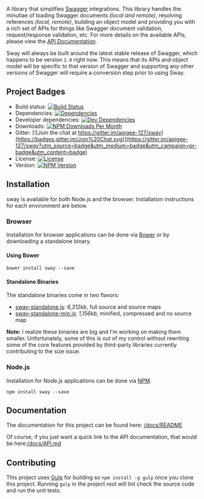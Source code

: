 A library that simplifies [Swagger][swagger] integrations.  This library handles the minutiae of loading Swagger
documents *(local and remote)*, resolving references *(local, remote)*, building an object model and providing you with
a rich set of APIs for things like Swagger document validation, request/response validation, etc.  For more details on
the available APIs, please view the [API Documentation](https://github.com/apigee-127/sway/blob/master/docs/API.md).

Sway will always be built around the latest stable release of Swagger, which happens to be version `2.0` right now.
This means that its APIs and object model will be specific to that version of Swagger and supporting any other versions
of Swagger will require a conversion step prior to using Sway.

## Project Badges

* Build status: [![Build Status](https://travis-ci.org/apigee-127/sway.svg)](https://travis-ci.org/apigee-127/sway)
* Dependencies: [![Dependencies](https://david-dm.org/apigee-127/sway.svg)](https://david-dm.org/apigee-127/sway)
* Developer dependencies: [![Dev Dependencies](https://david-dm.org/apigee-127/sway/dev-status.svg)](https://david-dm.org/apigee-127/sway#info=devDependencies&view=table)
* Downloads: [![NPM Downloads Per Month](http://img.shields.io/npm/dm/sway.svg)](https://www.npmjs.org/package/sway)
* Gitter: [![Join the chat at https://gitter.im/apigee-127/sway](https://badges.gitter.im/Join%20Chat.svg)](https://gitter.im/apigee-127/sway?utm_source=badge&utm_medium=badge&utm_campaign=pr-badge&utm_content=badge)
* License: [![License](http://img.shields.io/npm/l/sway.svg)](https://github.com/apigee-127/sway/blob/master/LICENSE)
* Version: [![NPM Version](http://img.shields.io/npm/v/sway.svg)](https://www.npmjs.org/package/sway)

## Installation

sway is available for both Node.js and the browser.  Installation instructions for each environment are below.

### Browser

Installation for browser applications can be done via [Bower][bower] or by downloading a standalone binary.

#### Using Bower

```
bower install sway --save
```

#### Standalone Binaries

The standalone binaries come in two flavors:

* [sway-standalone.js](https://raw.github.com/apigee-127/sway/master/browser/sway-standalone.js): _6,312kb_, full source  and source maps
* [sway-standalone-min.js](https://raw.github.com/apigee-127/sway/master/browser/sway-standalone-min.js): _1,156kb_, minified, compressed and no source map

**Note:** I realize these binaries are big and I'm working on making them smaller.  Unfortunately, some of this is out
of my control without rewriting some of the core features provided by third-party libraries currently contributing to
the size issue.

### Node.js

Installation for Node.js applications can be done via [NPM][npm].

```
npm install sway --save
```

## Documentation

The documentation for this project can be found here: [/docs/README](/docs/README.md)

Of course, if you just want a quick link to the API documentation, that would be here:[/docs/API.md](/docs/API.md)

## Contributing

This project uses [Gulp][gulp] for building so `npm install -g gulp` once you clone this project.  Running `gulp` in the
project root will lint check the source code and run the unit tests.

[bower]: http://bower.io/
[gulp]: http://gulpjs.com/
[npm]: https://www.npmjs.org/
[swagger]: http://swagger.io
